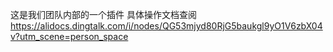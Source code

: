 这是我们团队内部的一个插件
具体操作文档查阅
https://alidocs.dingtalk.com/i/nodes/QG53mjyd80RjG5baukgl9yO1V6zbX04v?utm_scene=person_space
